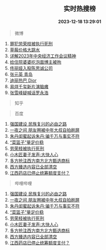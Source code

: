 <div align="center"><h2>实时热搜榜</h2><h4>2023-12-18 13:29:01</h4></div>

> 微博  

1. [罪犯劳荣枝被执行死刑](https://s.weibo.com/weibo?q=%23%E7%BD%AA%E7%8A%AF%E5%8A%B3%E8%8D%A3%E6%9E%9D%E8%A2%AB%E6%89%A7%E8%A1%8C%E6%AD%BB%E5%88%91%23&t=31&band_rank=1&Refer=top)<br />
2. [草莓价格大跳水](https://s.weibo.com/weibo?q=%23%E8%8D%89%E8%8E%93%E4%BB%B7%E6%A0%BC%E5%A4%A7%E8%B7%B3%E6%B0%B4%23&t=31&band_rank=2&Refer=top)<br />
3. [详解2023年中央经济工作会议精神](https://s.weibo.com/weibo?q=%23%E8%AF%A6%E8%A7%A32023%E5%B9%B4%E4%B8%AD%E5%A4%AE%E7%BB%8F%E6%B5%8E%E5%B7%A5%E4%BD%9C%E4%BC%9A%E8%AE%AE%E7%B2%BE%E7%A5%9E%23&t=31&band_rank=3&Refer=top)<br />
4. [给住院婆婆吃泡面博主被拘](https://s.weibo.com/weibo?q=%23%E7%BB%99%E4%BD%8F%E9%99%A2%E5%A9%86%E5%A9%86%E5%90%83%E6%B3%A1%E9%9D%A2%E5%8D%9A%E4%B8%BB%E8%A2%AB%E6%8B%98%23&t=31&band_rank=4&Refer=top)<br />
5. [佟丽娅入股陈思诚公司](https://s.weibo.com/weibo?q=%23%E4%BD%9F%E4%B8%BD%E5%A8%85%E5%85%A5%E8%82%A1%E9%99%88%E6%80%9D%E8%AF%9A%E5%85%AC%E5%8F%B8%23&t=31&band_rank=5&Refer=top)<br />
6. [张元英 青岛](https://s.weibo.com/weibo?q=%E5%BC%A0%E5%85%83%E8%8B%B1%20%E9%9D%92%E5%B2%9B&t=31&band_rank=6&Refer=top)<br />
7. [迪丽热巴 Dior](https://s.weibo.com/weibo?q=%E8%BF%AA%E4%B8%BD%E7%83%AD%E5%B7%B4%20Dior&t=31&band_rank=7&Refer=top)<br />
8. [易烊千玺新片演脑瘫](https://s.weibo.com/weibo?q=%23%E6%98%93%E7%83%8A%E5%8D%83%E7%8E%BA%E6%96%B0%E7%89%87%E6%BC%94%E8%84%91%E7%98%AB%23&t=31&band_rank=8&Refer=top)<br />
9. [张雪峰疑喊话罗永浩](https://s.weibo.com/weibo?q=%23%E5%BC%A0%E9%9B%AA%E5%B3%B0%E7%96%91%E5%96%8A%E8%AF%9D%E7%BD%97%E6%B0%B8%E6%B5%A9%23&t=31&band_rank=9&Refer=top)<br />

> 知乎  


> 百度  

1. [强国建设 民族复兴的必由之路](https://www.baidu.com/s?wd=%E5%BC%BA%E5%9B%BD%E5%BB%BA%E8%AE%BE+%E6%B0%91%E6%97%8F%E5%A4%8D%E5%85%B4%E7%9A%84%E5%BF%85%E7%94%B1%E4%B9%8B%E8%B7%AF&sa=fyb_news&rsv_dl=fyb_news)<br />
2. [一夜之间 朋友圈被中年大叔自拍刷屏](https://www.baidu.com/s?wd=%E4%B8%80%E5%A4%9C%E4%B9%8B%E9%97%B4+%E6%9C%8B%E5%8F%8B%E5%9C%88%E8%A2%AB%E4%B8%AD%E5%B9%B4%E5%A4%A7%E5%8F%94%E8%87%AA%E6%8B%8D%E5%88%B7%E5%B1%8F&sa=fyb_news&rsv_dl=fyb_news)<br />
3. [朱丹闺蜜起诉朱丹:骗千万与事实不符](https://www.baidu.com/s?wd=%E6%9C%B1%E4%B8%B9%E9%97%BA%E8%9C%9C%E8%B5%B7%E8%AF%89%E6%9C%B1%E4%B8%B9%3A%E9%AA%97%E5%8D%83%E4%B8%87%E4%B8%8E%E4%BA%8B%E5%AE%9E%E4%B8%8D%E7%AC%A6&sa=fyb_news&rsv_dl=fyb_news)<br />
4. [“菜篮子”量足价稳](https://www.baidu.com/s?wd=%E2%80%9C%E8%8F%9C%E7%AF%AE%E5%AD%90%E2%80%9D%E9%87%8F%E8%B6%B3%E4%BB%B7%E7%A8%B3&sa=fyb_news&rsv_dl=fyb_news)<br />
5. [劳荣枝被执行死刑](https://www.baidu.com/s?wd=%E5%8A%B3%E8%8D%A3%E6%9E%9D%E8%A2%AB%E6%89%A7%E8%A1%8C%E6%AD%BB%E5%88%91&sa=fyb_news&rsv_dl=fyb_news)<br />
6. [小木匠妻子发声:大快人心](https://www.baidu.com/s?wd=%E5%B0%8F%E6%9C%A8%E5%8C%A0%E5%A6%BB%E5%AD%90%E5%8F%91%E5%A3%B0%3A%E5%A4%A7%E5%BF%AB%E4%BA%BA%E5%BF%83&sa=fyb_news&rsv_dl=fyb_news)<br />
7. [多方抢注西方南方北方甄选商标](https://www.baidu.com/s?wd=%E5%A4%9A%E6%96%B9%E6%8A%A2%E6%B3%A8%E8%A5%BF%E6%96%B9%E5%8D%97%E6%96%B9%E5%8C%97%E6%96%B9%E7%94%84%E9%80%89%E5%95%86%E6%A0%87&sa=fyb_news&rsv_dl=fyb_news)<br />
8. [西方臻选内容已全部清空](https://www.baidu.com/s?wd=%E8%A5%BF%E6%96%B9%E8%87%BB%E9%80%89%E5%86%85%E5%AE%B9%E5%B7%B2%E5%85%A8%E9%83%A8%E6%B8%85%E7%A9%BA&sa=fyb_news&rsv_dl=fyb_news)<br />
9. [江西药店已停止统筹额度支付？](https://www.baidu.com/s?wd=%E6%B1%9F%E8%A5%BF%E8%8D%AF%E5%BA%97%E5%B7%B2%E5%81%9C%E6%AD%A2%E7%BB%9F%E7%AD%B9%E9%A2%9D%E5%BA%A6%E6%94%AF%E4%BB%98%EF%BC%9F&sa=fyb_news&rsv_dl=fyb_news)<br />

> 哔哩哔哩  

1. [强国建设 民族复兴的必由之路](https://www.baidu.com/s?wd=%E5%BC%BA%E5%9B%BD%E5%BB%BA%E8%AE%BE+%E6%B0%91%E6%97%8F%E5%A4%8D%E5%85%B4%E7%9A%84%E5%BF%85%E7%94%B1%E4%B9%8B%E8%B7%AF&sa=fyb_news&rsv_dl=fyb_news)<br />
2. [一夜之间 朋友圈被中年大叔自拍刷屏](https://www.baidu.com/s?wd=%E4%B8%80%E5%A4%9C%E4%B9%8B%E9%97%B4+%E6%9C%8B%E5%8F%8B%E5%9C%88%E8%A2%AB%E4%B8%AD%E5%B9%B4%E5%A4%A7%E5%8F%94%E8%87%AA%E6%8B%8D%E5%88%B7%E5%B1%8F&sa=fyb_news&rsv_dl=fyb_news)<br />
3. [朱丹闺蜜起诉朱丹:骗千万与事实不符](https://www.baidu.com/s?wd=%E6%9C%B1%E4%B8%B9%E9%97%BA%E8%9C%9C%E8%B5%B7%E8%AF%89%E6%9C%B1%E4%B8%B9%3A%E9%AA%97%E5%8D%83%E4%B8%87%E4%B8%8E%E4%BA%8B%E5%AE%9E%E4%B8%8D%E7%AC%A6&sa=fyb_news&rsv_dl=fyb_news)<br />
4. [“菜篮子”量足价稳](https://www.baidu.com/s?wd=%E2%80%9C%E8%8F%9C%E7%AF%AE%E5%AD%90%E2%80%9D%E9%87%8F%E8%B6%B3%E4%BB%B7%E7%A8%B3&sa=fyb_news&rsv_dl=fyb_news)<br />
5. [劳荣枝被执行死刑](https://www.baidu.com/s?wd=%E5%8A%B3%E8%8D%A3%E6%9E%9D%E8%A2%AB%E6%89%A7%E8%A1%8C%E6%AD%BB%E5%88%91&sa=fyb_news&rsv_dl=fyb_news)<br />
6. [小木匠妻子发声:大快人心](https://www.baidu.com/s?wd=%E5%B0%8F%E6%9C%A8%E5%8C%A0%E5%A6%BB%E5%AD%90%E5%8F%91%E5%A3%B0%3A%E5%A4%A7%E5%BF%AB%E4%BA%BA%E5%BF%83&sa=fyb_news&rsv_dl=fyb_news)<br />
7. [多方抢注西方南方北方甄选商标](https://www.baidu.com/s?wd=%E5%A4%9A%E6%96%B9%E6%8A%A2%E6%B3%A8%E8%A5%BF%E6%96%B9%E5%8D%97%E6%96%B9%E5%8C%97%E6%96%B9%E7%94%84%E9%80%89%E5%95%86%E6%A0%87&sa=fyb_news&rsv_dl=fyb_news)<br />
8. [西方臻选内容已全部清空](https://www.baidu.com/s?wd=%E8%A5%BF%E6%96%B9%E8%87%BB%E9%80%89%E5%86%85%E5%AE%B9%E5%B7%B2%E5%85%A8%E9%83%A8%E6%B8%85%E7%A9%BA&sa=fyb_news&rsv_dl=fyb_news)<br />
9. [江西药店已停止统筹额度支付？](https://www.baidu.com/s?wd=%E6%B1%9F%E8%A5%BF%E8%8D%AF%E5%BA%97%E5%B7%B2%E5%81%9C%E6%AD%A2%E7%BB%9F%E7%AD%B9%E9%A2%9D%E5%BA%A6%E6%94%AF%E4%BB%98%EF%BC%9F&sa=fyb_news&rsv_dl=fyb_news)<br />
